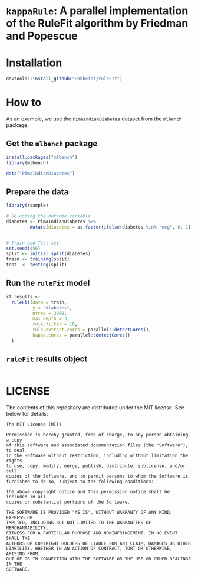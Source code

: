 # `kappaRule`: A parallel implementation of the RuleFit algorithm by Friedman and Popescue

# Installation

```r
devtools::install_github("Hobbeist/ruleFit")
```

# How to

As an example, we use the `PimaIndianDiabetes` dataset from the `mlbench` package.

## Get the `mlbench` package

```r
install.packages("mlbench")
library(mlbench)

data("PimaIndianDiabetes")
```

## Prepare the data

```r
library(rsample)

# Re-coding the outcome variable
diabetes <- PimaIndianDiabetes %>%
         mutate(diabetes = as.factor(ifelse(diabetes %in% "neg", 0, 1)))


# Train and Test set
set.seed(456)
split <- initial_split(diabetes)
train <- training(split)
test  <- testing(split)

```

## Run the `ruleFit` model

```r
rf_results <- 
  ruleFit(data = train,
          y = "diabetes",
          ntree = 2000,
          max.depth = 3,
          rule.filter = 10,
          rule.extract.cores = parallel::detectCores(),
          kappa.cores = parallel::detectCores()
  )

```


## `ruleFit` results object

```r


```


# LICENSE
The contents of this repository are distributed under the MIT license. See below for details:

```
The MIT License (MIT)

Permission is hereby granted, free of charge, to any person obtaining a copy
of this software and associated documentation files (the "Software"), to deal
in the Software without restriction, including without limitation the rights
to use, copy, modify, merge, publish, distribute, sublicense, and/or sell
copies of the Software, and to permit persons to whom the Software is
furnished to do so, subject to the following conditions:

The above copyright notice and this permission notice shall be included in all
copies or substantial portions of the Software.

THE SOFTWARE IS PROVIDED "AS IS", WITHOUT WARRANTY OF ANY KIND, EXPRESS OR
IMPLIED, INCLUDING BUT NOT LIMITED TO THE WARRANTIES OF MERCHANTABILITY,
FITNESS FOR A PARTICULAR PURPOSE AND NONINFRINGEMENT. IN NO EVENT SHALL THE
AUTHORS OR COPYRIGHT HOLDERS BE LIABLE FOR ANY CLAIM, DAMAGES OR OTHER
LIABILITY, WHETHER IN AN ACTION OF CONTRACT, TORT OR OTHERWISE, ARISING FROM,
OUT OF OR IN CONNECTION WITH THE SOFTWARE OR THE USE OR OTHER DEALINGS IN THE
SOFTWARE.

```